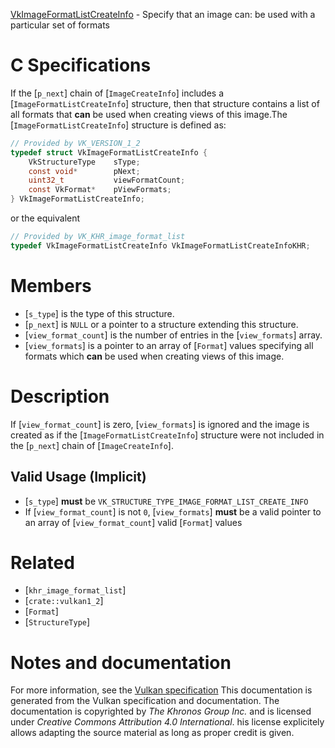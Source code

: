 [VkImageFormatListCreateInfo](https://www.khronos.org/registry/vulkan/specs/1.3-extensions/man/html/VkImageFormatListCreateInfo.html) - Specify that an image can: be used with a particular set of formats

# C Specifications
If the [`p_next`] chain of [`ImageCreateInfo`] includes a
[`ImageFormatListCreateInfo`] structure, then that structure contains a
list of all formats that  **can**  be used when creating views of this image.The [`ImageFormatListCreateInfo`] structure is defined as:
```c
// Provided by VK_VERSION_1_2
typedef struct VkImageFormatListCreateInfo {
    VkStructureType    sType;
    const void*        pNext;
    uint32_t           viewFormatCount;
    const VkFormat*    pViewFormats;
} VkImageFormatListCreateInfo;
```
or the equivalent
```c
// Provided by VK_KHR_image_format_list
typedef VkImageFormatListCreateInfo VkImageFormatListCreateInfoKHR;
```

# Members
- [`s_type`] is the type of this structure.
- [`p_next`] is `NULL` or a pointer to a structure extending this structure.
- [`view_format_count`] is the number of entries in the [`view_formats`] array.
- [`view_formats`] is a pointer to an array of [`Format`] values specifying all formats which  **can**  be used when creating views of this image.

# Description
If [`view_format_count`] is zero, [`view_formats`] is ignored and the
image is created as if the [`ImageFormatListCreateInfo`] structure were
not included in the [`p_next`] chain of [`ImageCreateInfo`].
## Valid Usage (Implicit)
-  [`s_type`] **must**  be `VK_STRUCTURE_TYPE_IMAGE_FORMAT_LIST_CREATE_INFO`
-    If [`view_format_count`] is not `0`, [`view_formats`] **must**  be a valid pointer to an array of [`view_format_count`] valid [`Format`] values

# Related
- [`khr_image_format_list`]
- [`crate::vulkan1_2`]
- [`Format`]
- [`StructureType`]

# Notes and documentation
For more information, see the [Vulkan specification](https://www.khronos.org/registry/vulkan/specs/1.3-extensions/html/vkspec.html)
This documentation is generated from the Vulkan specification and documentation.
The documentation is copyrighted by *The Khronos Group Inc.* and is licensed under *Creative Commons Attribution 4.0 International*.
his license explicitely allows adapting the source material as long as proper credit is given.
        